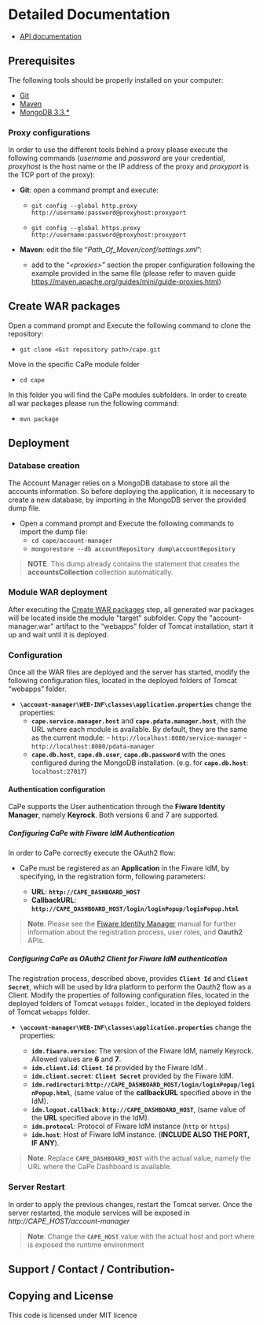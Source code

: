 
# Detailed Documentation
- [API documentation](api/)

## Prerequisites

The following tools should be properly installed on your computer:

-   [Git](https://git-scm.com/downloads)
-   [Maven](https://maven.apache.org/download.cgi)
-   [MongoDB 3.3.*](https://www.mongodb.com/download-center#community)

### Proxy configurations

In order to use the different tools behind a proxy please execute the following commands (*username* and *password* are your credential, *proxyhost* is the host name or the IP address of the proxy and *proxyport* is the TCP port of the proxy):

-   **Git**: open a command prompt and execute:

    -   `git config --global http.proxy http://username:password@proxyhost:proxyport`

    -   `git config --global https.proxy http://username:password@proxyhost:proxyport`
    
-   **Maven**: edit the file “*Path\_Of\_Maven/conf/settings.xml*”:
    -   add to the “*&lt;proxies&gt;*” section the proper configuration following the example provided in the same file (please refer to maven guide https://maven.apache.org/guides/mini/guide-proxies.html)

## Create WAR packages

Open a command prompt and Execute the following command to clone the
repository:

-   `git clone <Git repository path>/cape.git`

Move in the specific CaPe module folder

-   `cd cape`

In this folder you will find the CaPe modules subfolders. In order to create all war packages please run the following command:

-   `mvn package`

## Deployment

### Database creation

The Account Manager relies on a MongoDB database to store all the accounts information.
So before deploying the application, it is necessary to create a new database, by importing in the MongoDB server the provided dump file.
- Open a command prompt and Execute the following commands to import the dump file:
    - `cd cape/account-manager`
    - `mongorestore --db accountRepository dump\accountRepository`

> **NOTE**. This dump already contains the statement that creates the **accountsCollection** collection automatically.


### Module WAR deployment
After executing the [Create WAR packages](#create-war-packages) step, all generated war packages will be located inside the module "target" subfolder. Copy the "account-manager.war" artifact to the “webapps” folder of Tomcat installation, start it up and wait until it is deployed.

### Configuration

Once all the WAR files are deployed and the server has started, modify the following configuration files, located in the deployed folders of Tomcat “webapps” folder.

-   **`\account-manager\WEB-INF\classes\application.properties`** change the properties:
    -  **`cape.service.manager.host`** and **`cape.pdata.manager.host`**, with the URL where each module is available. By default, they are the same as the current module: 
            - `http://localhost:8080/service-manager`
            - `http://localhost:8080/pdata-manager`
    - **`cape.db.host`**, **`cape.db.user`**, **`cape.db.password`** with the ones configured during the MongoDB installation. (e.g. for **`cape.db.host`**: `localhost:27017`)

#### Authentication configuration
CaPe supports the User authentication through the **Fiware Identity Manager**, namely **Keyrock**. Both versions 6 and 7 are supported.

##### Configuring CaPe with Fiware IdM Authentication

In order to CaPe correctly execute the OAuth2 flow:

-   CaPe must be registered as an **Application** in the Fiware IdM, by specifying, in the registration form, following parameters:

    -   **URL**: **`http://CAPE_DASHBOARD_HOST`**
    -   **CallbackURL**: **`http://CAPE_DASHBOARD_HOST/login/loginPopup/loginPopup.html`**

> **Note**. Please see the [Fiware Identity Manager](https://fiware-idm.readthedocs.io/en/latest/api/#def-apiOAuth) manual for further information about the registration process, user roles, and **Oauth2** APIs.

##### Configuring CaPe as OAuth2 Client for Fiware IdM authentication

The registration process, described above, provides **`Client Id`** and **`Client Secret`**, which will be used by Idra platform to perform the Oauth2 flow as a Client. Modify the properties of following configuration files, located in the deployed folders of Tomcat `webapps` folder., located in the deployed folders of Tomcat `webapps` folder.

-  **`\account-manager\WEB-INF\classes\application.properties`** change the properties:

     -   **`idm.fiware.version`**: The version of the Fiware IdM, namely Keyrock.
         Allowed values are **6** and **7**.
    -   **`idm.client.id`**: **`Client Id`** provided by the Fiware IdM .
    -   **`idm.client.secret`**: **`Client Secret`** provided by the Fiware IdM.
    -   **`idm.redirecturi`**:**`http://CAPE_DASHBOARD_HOST/login/loginPopup/loginPopup.html`**,
        (same value of the **callbackURL** specified above in the IdM).
    -   **`idm.logout.callback`**: **`http://CAPE_DASHBOARD_HOST`**,
        (same value of the **URL** specified above in the IdM).
    -   **`idm.protocol`**: Protocol of Fiware IdM instance (`http` or `https`)
    -   **`idm.host`**: Host of Fiware IdM instance. (**INCLUDE ALSO THE PORT,
        IF ANY**).

> **Note**. Replace **`CAPE_DASHBOARD_HOST`** with the actual value, namely the URL where the CaPe Dashboard is available.




### Server Restart 

In order to apply the previous changes, restart the Tomcat server. Once the server restarted, the module services will be exposed in *http://CAPE_HOST/account-manager*

> **Note**. Change the **`CAPE_HOST`** value with the actual host and port where is exposed the runtime environment

## Support / Contact / Contribution-



## Copying and License

This code is licensed under MIT licence

